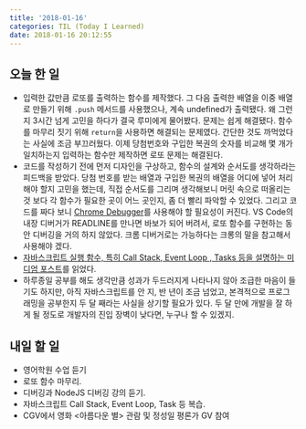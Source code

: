 ```yaml
---
title: '2018-01-16'
categories: TIL (Today I Learned)
date: 2018-01-16 20:12:55
---
```

## 오늘 한 일
  * 입력한 값만큼 로또를 출력하는 함수를 제작했다. 그 다음 출력한 배열을 이중 배열로 만들기 위해 `.push` 메서드를 사용했으나, 계속 undefined가 출력됐다. 왜 그런지 3시간 넘게 고민을 하다가 결국 루미에게 물어봤다. 문제는 쉽게 해결됐다. 함수를 마무리 짓기 위해 `return`을 사용하면 해결되는 문제였다. 간단한 것도 까먹었다는 사실에 조금 부끄러웠다. 이제 당첨번호와 구입한 복권의 숫자를 비교해 몇 개가 일치하는지 입력하는 함수만 제작하면 로또 문제는 해결된다.
  * 코드를 작성하기 전에 먼저 디자인을 구상하고, 함수의 설계와 순서도를 생각하라는 피드백을 받았다. 당첨 번호를 받는 배열과 구입한 복권의 배열을 어디에 넣어 처리해야 할지 고민을 했는데, 직접 순서도를 그리며 생각해보니 머릿 속으로 떠올리는 것 보다 각 함수가 필요한 곳이 어느 곳인지, 좀 더 빨리 파악할 수 있었다. 그리고 코드를 짜다 보니 [Chrome Debugger](https://medium.com/@paul_irish/debugging-node-js-nightlies-with-chrome-devtools-7c4a1b95ae27)를 사용해야 할 필요성이 커진다. VS Code의 내장 디버거가 READLINE를 만나면 바보가 되어 버려서, 로또 함수를 구현하는 동안 디버깅을 거의 하지 않았다. 크롬 디버거로는 가능하다는 크롱의 말을 참고해서 사용해야 겠다.
  * [자바스크립트 실행 함수, 특히 Call Stack, Event Loop , Tasks 등을 설명하는 미디엄 포스트](https://medium.com/@gaurav.pandvia/understanding-javascript-function-executions-tasks-event-loop-call-stack-more-part-1-5683dea1f5ec)를 읽었다.
  * 하루종일 공부를 해도 생각만큼 성과가 두드러지게 나타나지 않아 조급한 마음이 들기도 하지만, 아직 자바스크립트를 안 지, 반 년이 조금 넘었고, 본격적으로 프로그래밍을 공부한지 두 달 째라는 사실을 상기할 필요가 있다. 두 달 만에 개발을 잘 하게 될 정도로 개발자의 진입 장벽이 낮다면, 누구나 할 수 있겠지. 
## 내일 할 일
  * 영어학원 수업 듣기
  * 로또 함수 마무리.
  * 디버깅과 NodeJS 디버깅 강의 듣기.
  * 자바스크립트 Call Stack, Event Loop, Task 등 복습.
  * CGV에서 영화 <아름다운 별> 관람 및 정성일 평론가 GV 참여